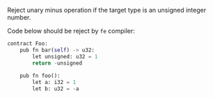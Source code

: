 Reject unary minus operation if the target type is an unsigned integer number.

Code below should be reject by `fe` compiler: 

```python 
contract Foo:
    pub fn bar(self) -> u32:
        let unsigned: u32 = 1
        return -unsigned
    
    pub fn foo():
        let a: i32 = 1
        let b: u32 = -a
```
